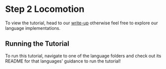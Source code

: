 # Step 2 Locomotion

To view the tutorial,
head to our [write-up](https://docs.bow.software/tutorials/tutorial_1/step_1) otherwise feel
free to explore our language implementations.

## Running the Tutorial

To run this tutorial,
navigate to one of the language folders and check out its README for that languages' guidance to run the tutorial!
